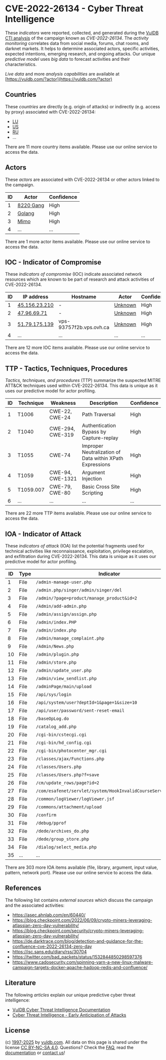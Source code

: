 # CVE-2022-26134 - Cyber Threat Intelligence

These _indicators_ were reported, collected, and generated during the [VulDB CTI analysis](https://vuldb.com/?kb.cti) of the campaign known as _CVE-2022-26134_. The _activity monitoring_ correlates data from social media, forums, chat rooms, and darknet markets. It helps to determine associated actors, specific activities, expected intentions, emerging research, and ongoing attacks. Our unique _predictive model_ uses _big data_ to forecast activities and their characteristics.

_Live data_ and more _analysis capabilities_ are available at [https://vuldb.com/?actor](https://vuldb.com/?actor)

## Countries

These _countries_ are directly (e.g. origin of attacks) or indirectly (e.g. access by proxy) associated with CVE-2022-26134:

* [LU](https://vuldb.com/?country.lu)
* [US](https://vuldb.com/?country.us)
* [RU](https://vuldb.com/?country.ru)
* ...

There are 11 more country items available. Please use our online service to access the data.

## Actors

These _actors_ are associated with CVE-2022-26134 or other actors linked to the campaign.

ID | Actor | Confidence
-- | ----- | ----------
1 | [8220 Gang](https://vuldb.com/?actor.8220_gang) | High
2 | [Golang](https://vuldb.com/?actor.golang) | High
3 | [Mimo](https://vuldb.com/?actor.mimo) | High
4 | ... | ...

There are 1 more actor items available. Please use our online service to access the data.

## IOC - Indicator of Compromise

These _indicators of compromise_ (IOC) indicate associated network resources which are known to be part of research and attack activities of CVE-2022-26134.

ID | IP address | Hostname | Actor | Confidence
-- | ---------- | -------- | ----- | ----------
1 | [45.156.23.210](https://vuldb.com/?ip.45.156.23.210) | - | [Unknown](https://vuldb.com/?actor.unknown) | High
2 | [47.96.69.71](https://vuldb.com/?ip.47.96.69.71) | - | [Unknown](https://vuldb.com/?actor.unknown) | High
3 | [51.79.175.139](https://vuldb.com/?ip.51.79.175.139) | vps-93757f2b.vps.ovh.ca | [Unknown](https://vuldb.com/?actor.unknown) | High
4 | ... | ... | ... | ...

There are 12 more IOC items available. Please use our online service to access the data.

## TTP - Tactics, Techniques, Procedures

_Tactics, techniques, and procedures_ (TTP) summarize the suspected MITRE ATT&CK techniques used within CVE-2022-26134. This data is unique as it uses our predictive model for actor profiling.

ID | Technique | Weakness | Description | Confidence
-- | --------- | -------- | ----------- | ----------
1 | T1006 | CWE-22, CWE-24 | Path Traversal | High
2 | T1040 | CWE-294, CWE-319 | Authentication Bypass by Capture-replay | High
3 | T1055 | CWE-74 | Improper Neutralization of Data within XPath Expressions | High
4 | T1059 | CWE-94, CWE-1321 | Argument Injection | High
5 | T1059.007 | CWE-79, CWE-80 | Basic Cross Site Scripting | High
6 | ... | ... | ... | ...

There are 22 more TTP items available. Please use our online service to access the data.

## IOA - Indicator of Attack

These _indicators of attack_ (IOA) list the potential fragments used for technical activities like reconnaissance, exploitation, privilege escalation, and exfiltration during CVE-2022-26134. This data is unique as it uses our predictive model for actor profiling.

ID | Type | Indicator | Confidence
-- | ---- | --------- | ----------
1 | File | `/admin-manage-user.php` | High
2 | File | `/admin.php/singer/admin/singer/del` | High
3 | File | `/admin/?page=product/manage_product&id=2` | High
4 | File | `/Admin/add-admin.php` | High
5 | File | `/admin/assign/assign.php` | High
6 | File | `/admin/index.PHP` | High
7 | File | `/admin/index.php` | High
8 | File | `/admin/manage_complaint.php` | High
9 | File | `/Admin/News.php` | High
10 | File | `/admin/plugin.php` | High
11 | File | `/admin/store.php` | High
12 | File | `/admin/update_user.php` | High
13 | File | `/admin/view_sendlist.php` | High
14 | File | `/adminPage/main/upload` | High
15 | File | `/api/sys/login` | High
16 | File | `/api/system/user?deptId=1&page=1&size=10` | High
17 | File | `/api/user/password/sent-reset-email` | High
18 | File | `/baseOpLog.do` | High
19 | File | `/catalog_add.php` | High
20 | File | `/cgi-bin/cstecgi.cgi` | High
21 | File | `/cgi-bin/hd_config.cgi` | High
22 | File | `/cgi-bin/photocenter_mgr.cgi` | High
23 | File | `/classes/ajax/Functions.php` | High
24 | File | `/classes/Users.php` | High
25 | File | `/classes/Users.php?f=save` | High
26 | File | `/cm/update_rows/page?id=2` | High
27 | File | `/com/esafenet/servlet/system/HookInvalidCourseService.java` | High
28 | File | `/common/logViewer/logViewer.jsf` | High
29 | File | `/commons/attachment/upload` | High
30 | File | `/confirm` | Medium
31 | File | `/debug/pprof` | Medium
32 | File | `/dede/archives_do.php` | High
33 | File | `/dede/group_store.php` | High
34 | File | `/dialog/select_media.php` | High
35 | ... | ... | ...

There are 303 more IOA items available (file, library, argument, input value, pattern, network port). Please use our online service to access the data.

## References

The following list contains _external sources_ which discuss the campaign and the associated activities:

* https://asec.ahnlab.com/en/60440/
* https://blog.checkpoint.com/2022/06/09/crypto-miners-leveraging-atlassian-zero-day-vulnerability/
* https://blog.checkpoint.com/security/crypto-miners-leveraging-atlassian-zero-day-vulnerability/
* https://de.darktrace.com/blog/detection-and-guidance-for-the-confluence-cve-2022-26134-zero-day
* https://isc.sans.edu/diary/rss/30704
* https://twitter.com/bad_packets/status/1532844850298597376
* https://www.cadosecurity.com/spinning-yarn-a-new-linux-malware-campaign-targets-docker-apache-hadoop-redis-and-confluence/

## Literature

The following _articles_ explain our unique predictive cyber threat intelligence:

* [VulDB Cyber Threat Intelligence Documentation](https://vuldb.com/?kb.cti)
* [Cyber Threat Intelligence - Early Anticipation of Attacks](https://www.scip.ch/en/?labs.20201022)

## License

(c) [1997-2025](https://vuldb.com/?kb.changelog) by [vuldb.com](https://vuldb.com/?kb.about). All data on this page is shared under the license [CC BY-NC-SA 4.0](https://creativecommons.org/licenses/by-nc-sa/4.0/). Questions? Check the [FAQ](https://vuldb.com/?kb.faq), read the [documentation](https://vuldb.com/?kb) or [contact us](https://vuldb.com/?contact)!
